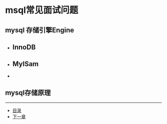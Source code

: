 # msql常见面试问题

## mysql 存储引擎Engine

- ##  InnoDB

- ## MyISam

- 



## mysql存储原理







-----

- [目录](pre.md)
- [下一章](1.2.md)

